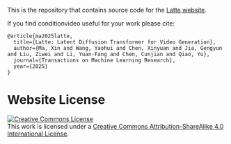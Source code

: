 This is the repository that contains source code for the [Latte website](https://maxin-cn.github.io/latte_project/).

If you find conditionvideo useful for your work please cite:
```
@article{ma2025latte,
  title={Latte: Latent Diffusion Transformer for Video Generation},
  author={Ma, Xin and Wang, Yaohui and Chen, Xinyuan and Jia, Gengyun and Liu, Ziwei and Li, Yuan-Fang and Chen, Cunjian and Qiao, Yu},
  journal={Transactions on Machine Learning Research},
  year={2025}
}
```

# Website License
<a rel="license" href="http://creativecommons.org/licenses/by-sa/4.0/"><img alt="Creative Commons License" style="border-width:0" src="https://i.creativecommons.org/l/by-sa/4.0/88x31.png" /></a><br />This work is licensed under a <a rel="license" href="http://creativecommons.org/licenses/by-sa/4.0/">Creative Commons Attribution-ShareAlike 4.0 International License</a>.
